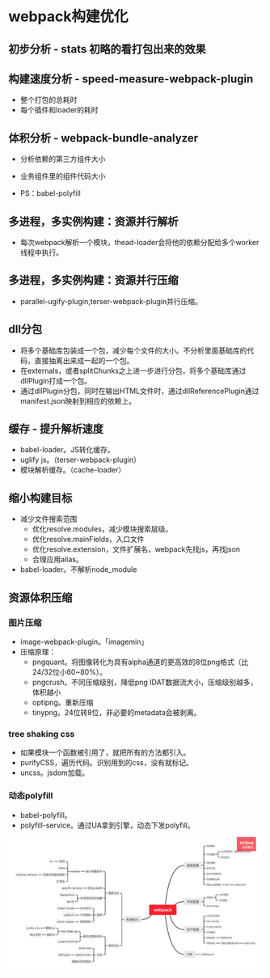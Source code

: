 # webpack构建优化

## 初步分析 - stats 初略的看打包出来的效果

## 构建速度分析 - speed-measure-webpack-plugin
- 整个打包的总耗时
- 每个插件和loader的耗时

## 体积分析 - webpack-bundle-analyzer
- 分析依赖的第三方组件大小
- 业务组件里的组件代码大小

- PS：babel-polyfill

## 多进程，多实例构建：资源并行解析
- 每次webpack解析一个模块，thead-loader会将他的依赖分配给多个worker线程中执行。

## 多进程，多实例构建：资源并行压缩
- parallel-ugify-plugin,terser-webpack-plugin并行压缩。
## dll分包
- 将多个基础库包装成一个包，减少每个文件的大小。不分析里面基础库的代码，直接抽离出来成一起的一个包。
- 在externals，或者splitChunks之上进一步进行分包，将多个基础库通过dllPlugin打成一个包。
- 通过dllPlugin分包，同时在输出HTML文件时，通过dllReferencePlugin通过manifest.json映射到相应的依赖上。

## 缓存 - 提升解析速度
- babel-loader。JS转化缓存。
- uglify js。（terser-webpack-plugin）
- 模块解析缓存。（cache-loader）

## 缩小构建目标
- 减少文件搜索范围
  - 优化resolve.modules，减少模块搜索层级。
  - 优化resolve.mainFields，入口文件
  - 优化resolve.extension，文件扩展名，webpack先找js，再找json
  - 合理应用alias。
- babel-loader。不解析node_module

## 资源体积压缩

###  图片压缩
- image-webpack-plugin。「imagemin」
- 压缩原理：
  - pngquant。将图像转化为具有alpha通道的更高效的8位png格式（比24/32位小60~80%）。
  - pngcrush。不同压缩级别，降低png IDAT数据流大小，压缩级别越多，体积越小
  - optipng。重新压缩
  - tinypng。24位转8位，非必要的metadata会被剥离。

### tree shaking css
- 如果模块一个函数被引用了，就把所有的方法都引入。
- purifyCSS，遍历代码。识别用到的css，没有就标记。
- uncss。jsdom加载。

### 动态polyfill
- babel-polyfill。
- polyfill-service。通过UA拿到引擎，动态下发polyfill。

![](/image/webpack.png)